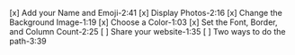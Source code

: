 [x] Add your Name and Emoji-2:41
[x] Display Photos-2:16
[x] Change the Background Image-1:19
[x] Choose a Color-1:03
[x] Set the Font, Border, and Column Count-2:25
[ ] Share your website-1:35
[ ] Two ways to do the path-3:39